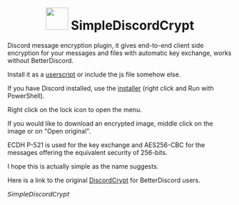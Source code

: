 <h1 align="center">
    <img src="https://gitlab.com/An0/SimpleDiscordCrypt/avatar" height="50" width="50">
    SimpleDiscordCrypt
</h1>

Discord message encryption plugin, it gives end-to-end client side encryption for your messages and files with automatic key exchange, works without BetterDiscord.

Install it as a [userscript](https://gitlab.com/An0/SimpleDiscordCrypt/raw/master/SimpleDiscordCrypt.user.js) or include the js file somehow else.

If you have Discord installed, use the [installer](https://gitlab.com/An0/SimpleDiscordCrypt/raw/master/SimpleDiscordCryptInstaller.ps1) (right click and Run with PowerShell).

Right click on the lock icon to open the menu.

If you would like to download an encrypted image, middle click on the image or on "Open original".


ECDH P-521 is used for the key exchange and AES256-CBC for the messages offering the equivalent security of 256-bits.

I hope this is actually simple as the name suggests.


Here is a link to the original [DiscordCrypt](https://gitlab.com/leogx9r/DiscordCrypt) for BetterDiscord users.








𝘚𝘪𝘮𝘱𝘭𝘦𝘋𝘪𝘴𝘤𝘰𝘳𝘥𝘊𝘳𝘺𝘱𝘵
